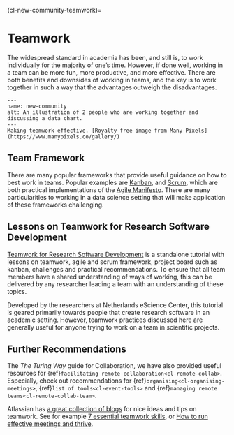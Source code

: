 (cl-new-community-teamwork)=
# Teamwork
The widespread standard in academia has been, and still is, to work individually for the majority of one’s time.
However, if done well, working in a team can be more fun, more productive, and more effective.
There are both benefits and downsides of working in teams, and the key is to work together in such a way that the advantages outweigh the disadvantages.

```{figure} ../../figures/new-community.*
---
name: new-community
alt: An illustration of 2 people who are working together and discussing a data chart.
---
Making teamwork effective. [Royalty free image from Many Pixels](https://www.manypixels.co/gallery/)
```

## Team Framework

There are many popular frameworks that provide useful guidance on how to best work in teams.
Popular examples are [Kanban](https://www.atlassian.com/agile/kanban), and [Scrum](https://www.scrum.org/),
which are both practical implementations of the [Agile Manifesto](https://agilemanifesto.org/).
There are many particularities to working in a data science setting that will make application of these frameworks challenging.

## Lessons on Teamwork for Research Software Development

[Teamwork for Research Software Development](https://esciencecenter-digital-skills.github.io/teamwork-for-research-software-development/) is a standalone tutorial with lessons on teamwork, agile and scrum framework, project board such as kanban, challenges and practical recommendations.
To ensure that all team members have a shared understanding of ways of working, this can be delivered by any researcher leading a team with an understanding of these topics.

Developed by the researchers at Netherlands eScience Center, this tutorial is geared primarily towards people that create research software in an academic setting.
However, teamwork practices discussed here are generally useful for anyone trying to work on a team in scientific projects.

## Further Recommendations

The *The Turing Way* guide for Collaboration, we have also provided useful resources for {ref}`facilitating remote collaboration<cl-remote-collab>`.
Especially, check out recommendations for {ref}`organising<cl-organising-meetings>`, {ref}`list of tools<cl-event-tools>` and {ref}`managing remote teams<cl-remote-collab-team>`.

Atlassian has [a great collection of blogs](https://www.atlassian.com/blog/teamwork) for
nice ideas and tips on teamwork.
See for example [7 essential teamwork skills](https://www.atlassian.com/blog/teamwork/teamwork-skills-accelerate-career),
or [How to run effective meetings and thrive](https://www.atlassian.com/blog/teamwork/how-to-run-effective-meetings).
